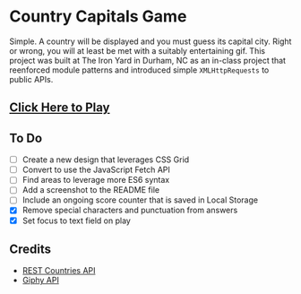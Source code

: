 # Country Capitals Game
Simple. A country will be displayed and you must guess its capital city. Right or wrong, you will at least be met with a suitably entertaining gif. This project was built at The Iron Yard in Durham, NC as an in-class project that reenforced module patterns and introduced simple `XMLHttpRequests` to public APIs.

## [Click Here to Play](https://yuschick.github.io/country-capitals-game/)

## To Do
- [ ] Create a new design that leverages CSS Grid
- [ ] Convert to use the JavaScript Fetch API
- [ ] Find areas to leverage more ES6 syntax
- [ ] Add a screenshot to the README file
- [ ] Include an ongoing score counter that is saved in Local Storage
- [x] Remove special characters and punctuation from answers
- [x] Set focus to text field on play

## Credits

- [REST Countries API](http://restcountries.eu/)
- [Giphy API](https://github.com/Giphy/GiphyAPI)
